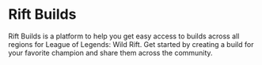 # Rift Builds

Rift Builds is a platform to help you get easy access to builds across all regions for League of Legends: Wild Rift. Get started by creating a build for your favorite champion and share them across the community.
